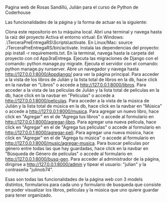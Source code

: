 Pagina web de Rosas Sandillú, Julián para el curso de Python de Coderhouse

Las funcionalidades de la página y la forma de actuar es la siguiente:

Clona este repositorio en tu máquina local.
Abrí una terminal y navega hasta la raíz del proyecto
Activa el entorno virtual:
    En Windows: .\TerceraPreEntregaRS\Scripts\activate.
    En Linux/Mac: source ./TerceraPreEntregaRS/bin/activate.
Instala las dependencias del proyecto: pip install -r requirements.txt.
En la terminal, navega hasta la carpeta del proyecto con cd App3raEntrega.
Ejecuta las migraciones de Django con el comando: python manage.py migrate.
Ejecuta el servidor con el comando: python manage.py runserver.
Abre un navegador y navega hasta http://127.0.0.1:8000/Appdjango/ para ver la página principal.
Para acceder a la vista de los libros de Julián y la lista total de libros en la db, hace click en la navbar en "Libros" o accede a http://127.0.0.1:8000/libros.
Para acceder a la vista de las películas de Julián y la lista total de peliculas en la db, hace click en la navbar en "Películas" o accede a http://127.0.0.1:8000/peliculas.
Para acceder a la vista de la música de Julián y la lista total de música en la db, hace click en la navbar en "Música" o accede a http://127.0.0.1:8000/musica.
Para agregar un nuevo libro, hace click en "Agregar" en el de "Agrega tus libros" o accede al formulario en http://127.0.0.1:8000/agregar-libro.
Para agregar una nueva película, hace click en "Agregar" en el de "Agrega tus películas" o accede al formulario en http://127.0.0.1:8000/agregar-peli.
Para agregar una nueva música, hace click en "Agregar" en el de "Agrega tu música" o accede al formulario en http://127.0.0.1:8000/music/agregar-musica.
Para buscar peliculas por género entre todas las que hay guardadas, hace click en la navbar en "Búsqueda de Género de películas" o accede al formulario en http://127.0.0.1:8000/busq-gen.
Para acceder al administrador de la página, dirigirse a http://127.0.0.1:8000/admin y tipear el usuario: "julian" y la contraseña "julinob74".

Esas son todas las funcionalidades de la página web con 3 models distintos, formularios para cada uno y formulario de busqueda que consiste en poder visualizar los libros, películas y la música que uno quiere guardar para tener organizado.
